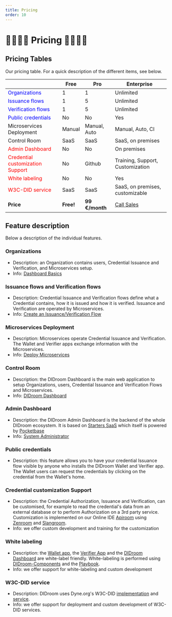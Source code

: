 ```yaml
---
title: Pricing
order: 10
---
```


# 🫱🏽‍🫲🏿 Pricing 🫱🏾‍🫲🏼
 
## Pricing Tables

Our pricing table. For a quick description of the different items, see below. 

|                         										| **Free**        | **Pro**       |        **Enterprise** |  
|--|--|--|--|
|<span style="color:blue">Organizations</span>    				|  		 1          |      1       	| Unlimited             |
|<span style="color:blue">Issuance flows</span>					|  		 1          |      5       	| Unlimited             |
|<span style="color:blue">Verification flows</span>				|  		 1          |      5       	| Unlimited             |
|<span style="color:blue">Public credentials</span>				|  		No          |      No      	|  	Yes                 |
|Microservices Deployment 										|  Manual         	| Manual, Auto  | Manual, Auto, CI      |
|Control Room             										|  SaaS           	| SaaS          | SaaS, on premises     |
|<span style="color:red">Admin Dashboard</span> 				|  No             	| No            | On premises           |
|<span style="color:red">Credential customization Support</span> |    No   			|     Github  	| Training, Support, Customization |
|<span style="color:red">White labeling</span>					|  No	            |     No        | Yes  	                    |
|<span style="color:red">W3C-DID service</span> 				|  SaaS	          	|     SaaS      | SaaS, on premises, customizable     |
|**Price**                										| **Free!**       	| **99 €/month**|  [Call Sales](mailto:sales@forkbomb.eu)   |



## Feature description

Below a description of the individual features. 

### Organizations
- Description: an Organization contains users, Credential Issuance and Verification, and Microservices setup.  
- Info: [Dashboard Basics](/guides/Flows/basics.html)

### Issuance flows and Verification flows
- Description: Credential Issuance and Verification flows define what a Credential contains, how it is issued and how it is verified. Issuance and Verification are operated by Microservices.  
- Info: [Create an Issuance/Verification Flow](/guides/Flows/flows.md)  

### Microservices Deployment 

- Description: Microservices operate Credential Issuance and Verification. The Wallet and Verifier apps exchange information with the Microservices. 
- Info: [Deploy Microservices](/guides/Orgadmin/microservices-provision-deployment.html) 

### Control Room
- Description: the DIDroom Dashboard is the main web application to setup Organizations, users, Credential Issuance and Verification Flows and Microservices.
- Info: [DIDroom Dashboard](../Orgadmin/index) 

### Admin Dashboard
- Description: the DIDroom Admin Dashboard is the backend of the whole DIDroom ecosystem. It is based on [Starters SaaS](https://github.com/dyne/starters) which itself is powered by [Pocketbase](https://github.com/pocketbase/pocketbase)
- Info: [System Administrator](../Sysadmin/)

### Public credentials      
- Description: this feature allows you to have your credential Issuance flow visible by anyone who installs the DIDroom Wallet and Verifier app. The Wallet users can request the credentials by clicking on the credential from the Wallet's home.

### Credential customization Support
- Description: the Credential Authorization, Issuance and Verification, can be customised, for example to read the credential's data from an external database or to perform Authorization on a 3rd party service. Customization is implemented on our Online IDE [Apiroom](https://apiroom.net/) using [Zenroom](https://dev.zenroom.org/) and [Slangroom](https://dyne.org/slangroom/).
- Info: we offer custom development and training for the customization 

### White labeling
- Description: the [Wallet app](https://github.com/forkbombEu/wallet), the [Verifier App](https://github.com/forkbombEu/verifier) and the [DIDroom Dashboard](https://github.com/ForkbombEu/signroom/tree/main/webapp) are white-label friendly. White-labeling is performed using [DIDroom-Components](https://github.com/ForkbombEu/didroom-components) and the [Playbook](https://forkbombeu.github.io/didroom-components/).  
- Info: we offer support for white-labeling and custom development  

### W3C-DID service
- Description: DIDroom uses Dyne.org's W3C-DID [implementation](https://github.com/dyne/w3c-did) and [service](https://explorer.did.dyne.org/).  
- Info: we offer support for deployment and custom development of W3C-DID services. 
